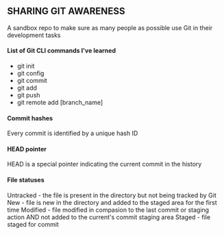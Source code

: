 ## SHARING GIT AWARENESS

A sandbox repo to make sure as many people as possible use Git in their development tasks

#### List of Git CLI commands I've learned
- git init
- git config
- git commit
- git add
- git push 
- git remote add [branch_name]

#### Commit hashes
Every commit is identified by a unique hash ID	

#### HEAD pointer
HEAD is a special pointer indicating the current commit in the history

#### File statuses
Untracked - the file is present in the directory but not being tracked by Git
New - file is new in the directory and added to the staged area for the first time
Modified - file modified in compasion to the last commit or staging action AND not added to the current's commit staging area
Staged - file staged for commit
